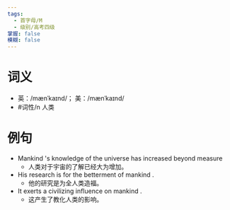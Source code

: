 ```yaml
---
tags:
  - 首字母/M
  - 级别/高考四级
掌握: false
模糊: false
---
```

# 词义
- 英：/mænˈkaɪnd/； 美：/mænˈkaɪnd/
- #词性/n  人类
# 例句
- Mankind 's knowledge of the universe has increased beyond measure
	- 人类对于宇宙的了解已经大为增加。
- His research is for the betterment of mankind .
	- 他的研究是为全人类造福。
- It exerts a civilizing influence on mankind .
	- 这产生了教化人类的影响。
